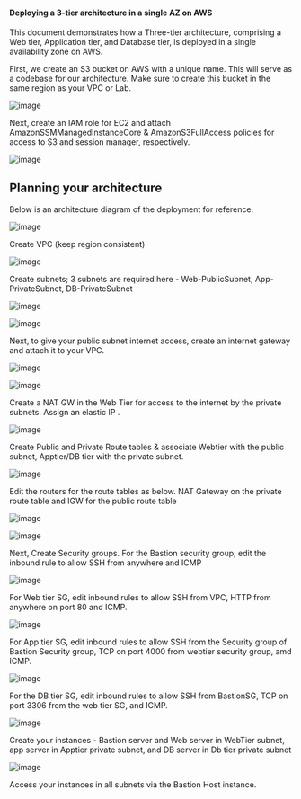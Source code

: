 #### Deploying a 3-tier architecture in a single AZ on AWS

This document demonstrates how a Three-tier architecture, comprising a Web tier, Application tier, and Database tier, is deployed in a single availability zone on AWS.

First, we create an S3 bucket on AWS with a unique name. This will serve as a codebase for our architecture. Make sure to create this bucket in the same region as your VPC or Lab.

![image](https://github.com/user-attachments/assets/a6a2f58a-9cd6-49e5-a8c8-a840a1389361)

Next, create an IAM role for EC2 and attach AmazonSSMManagedInstanceCore & AmazonS3FullAccess policies for access to S3 and session manager, respectively.

![image](https://github.com/user-attachments/assets/5ade16c6-93e9-4977-a0f5-d8a4b065d1f2)

## Planning your architecture

Below is an architecture diagram of the deployment for reference.

![image](https://github.com/user-attachments/assets/3022075c-9a1c-455a-aa05-0bf53f7d79d4)


Create VPC (keep region consistent)

![image](https://github.com/user-attachments/assets/0de993af-4268-49e1-8f22-bf6cffedd34b)

Create subnets; 3 subnets are required here - Web-PublicSubnet, App-PrivateSubnet, DB-PrivateSubnet

![image](https://github.com/user-attachments/assets/fd9a175b-e79b-4285-ada3-084782457ed2)

![image](https://github.com/user-attachments/assets/39b0ec33-c893-4b8f-bfc8-a121aae4939c)

Next, to give your public subnet internet access, create an internet gateway and attach it to your VPC.

![image](https://github.com/user-attachments/assets/dda64b6c-938e-4a4a-b5ce-01239e1a5cdb)

![image](https://github.com/user-attachments/assets/62ca76a4-01a0-4991-a6eb-658a73dd5996)

Create a NAT GW in the Web Tier for access to the internet by the private subnets. Assign an elastic IP .

![image](https://github.com/user-attachments/assets/bfcd2fbe-e795-4a39-bab2-151a127908c6)

Create Public and Private Route tables & associate Webtier with the public subnet, Apptier/DB tier with the private subnet.

![image](https://github.com/user-attachments/assets/e44697d8-529d-46a9-a024-d5c600c32f74)

Edit the routers for the route tables as below. NAT Gateway on the private route table and IGW for the public route table

![image](https://github.com/user-attachments/assets/6b683fc3-b2c8-4cea-b4a0-700271238979)

![image](https://github.com/user-attachments/assets/5c733812-f8db-4e60-8c8c-0a01b1ee5161)

Next, Create Security groups. For the Bastion security group, edit the inbound rule to allow SSH from anywhere and ICMP

![image](https://github.com/user-attachments/assets/9c1ca7e9-c7f1-47b7-aed3-76dfdf5cf6ff)

For Web tier SG, edit inbound rules to allow SSH from VPC, HTTP from anywhere on port 80 and ICMP.

![image](https://github.com/user-attachments/assets/c22f93a3-9488-4737-a7b1-f700b4516b76)

For App tier SG, edit inbound rules to allow SSH from the Security group of Bastion Security group, TCP on port 4000 from webtier security group, amd ICMP.

![image](https://github.com/user-attachments/assets/47951a94-94c1-43fc-a62b-0a3ffaa70404)

For the DB tier SG, edit inbound rules to allow SSH from BastionSG, TCP on port 3306 from the web tier SG, and ICMP.

![image](https://github.com/user-attachments/assets/a66da5f5-f843-4f2c-a16f-6e74c1ae6cca)

Create your instances - Bastion server and Web server in WebTier subnet, app server in Apptier private subnet, and DB server in Db tier private subnet

![image](https://github.com/user-attachments/assets/faa9d6a8-b316-4a08-94dd-977b2212bd7f)

Access your instances in all subnets via the Bastion Host instance.














